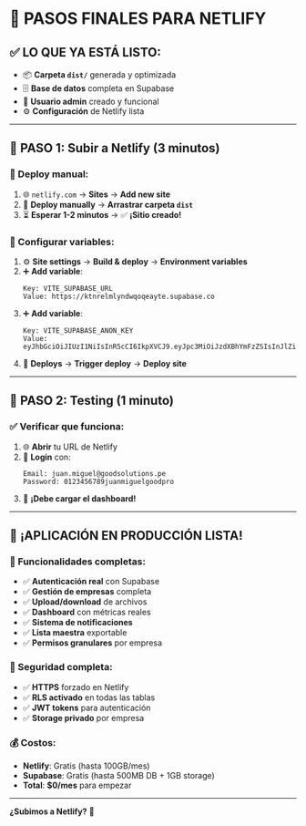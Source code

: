 # 🚀 PASOS FINALES PARA NETLIFY

## ✅ **LO QUE YA ESTÁ LISTO:**
- 📦 **Carpeta `dist/`** generada y optimizada
- 🗄️ **Base de datos** completa en Supabase
- 👤 **Usuario admin** creado y funcional
- ⚙️ **Configuración** de Netlify lista

---

## 🎯 **PASO 1: Subir a Netlify** (3 minutos)

### **📁 Deploy manual:**
1. 🌐 `netlify.com` → **Sites** → **Add new site**
2. 📂 **Deploy manually** → **Arrastrar carpeta `dist`**
3. ⏳ **Esperar 1-2 minutos** → ✅ **¡Sitio creado!**

### **🔑 Configurar variables:**
1. ⚙️ **Site settings** → **Build & deploy** → **Environment variables**
2. ➕ **Add variable**:
   ```
   Key: VITE_SUPABASE_URL
   Value: https://ktnrelmlyndwqoqeayte.supabase.co
   ```
3. ➕ **Add variable**:
   ```
   Key: VITE_SUPABASE_ANON_KEY
   Value: eyJhbGciOiJIUzI1NiIsInR5cCI6IkpXVCJ9.eyJpc3MiOiJzdXBhYmFzZSIsInJlZiI6Imt0bnJlbG1seW5kd3FvcWVheXRlIiwicm9sZSI6ImFub24iLCJpYXQiOjE3NTMzMjcxMDcsImV4cCI6MjA2ODkwMzEwN30.gb0iOAZLIOcATVPSoaViLE9gDc91HsCVSmNx42v1KuA
   ```
4. 🔄 **Deploys** → **Trigger deploy** → **Deploy site**

---

## 🎯 **PASO 2: Testing** (1 minuto)

### **✅ Verificar que funciona:**
1. 🌐 **Abrir** tu URL de Netlify
2. 🔐 **Login** con:
   ```
   Email: juan.miguel@goodsolutions.pe
   Password: 0123456789juanmiguelgoodpro
   ```
3. 🎉 **¡Debe cargar el dashboard!**

---

## 🎉 **¡APLICACIÓN EN PRODUCCIÓN LISTA!**

### **💪 Funcionalidades completas:**
- ✅ **Autenticación real** con Supabase
- ✅ **Gestión de empresas** completa
- ✅ **Upload/download** de archivos
- ✅ **Dashboard** con métricas reales
- ✅ **Sistema de notificaciones**
- ✅ **Lista maestra** exportable
- ✅ **Permisos granulares** por empresa

### **🔐 Seguridad completa:**
- ✅ **HTTPS** forzado en Netlify
- ✅ **RLS activado** en todas las tablas
- ✅ **JWT tokens** para autenticación
- ✅ **Storage privado** por empresa

### **💰 Costos:**
- **Netlify**: Gratis (hasta 100GB/mes)
- **Supabase**: Gratis (hasta 500MB DB + 1GB storage)
- **Total**: **$0/mes** para empezar

---

**¿Subimos a Netlify?** 🚀